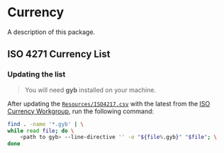 # Currency

A description of this package.

## ISO 4271 Currency List

### Updating the list

> You will need **gyb** installed on your machine.

After updating the [`Resources/ISO4217.csv`](/Resources/ISO4217.csv) with the latest from the [ISO Currency Workgroup](https://www.currency-iso.org/en/home/tables/table-a1.html),
run the following command:

```bash
find . -name '*.gyb' | \
while read file; do \
    <path to gyb> --line-directive '' -o "${file%.gyb}" "$file"; \
done
```
